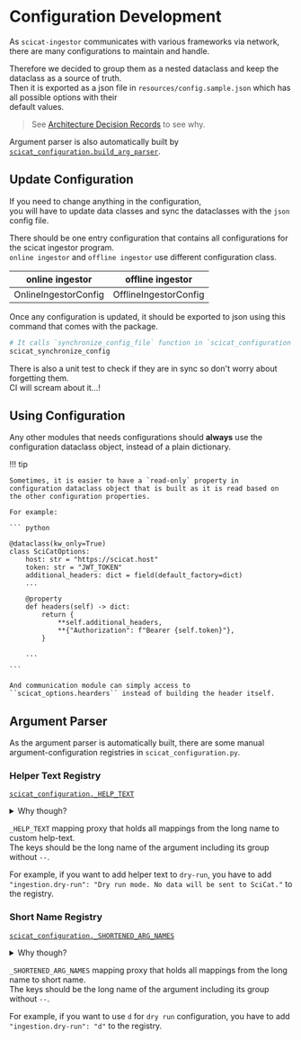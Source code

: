 # Configuration Development

As `scicat-ingestor` communicates with various frameworks via network,
there are many configurations to maintain and handle.

Therefore we decided to group them as a nested dataclass and keep the dataclass as a source of truth.<br>
Then it is exported as a json file in ``resources/config.sample.json`` which has all possible options with their<br>
default values.
> See [Architecture Decision Records](adrs.md#adr-001-use-dataclass-instead-of-jinja-or-dict-to-create-datasetdata-block-instances) to see why.

Argument parser is also automatically built by [``scicat_configuration.build_arg_parser``](https://github.com/SciCatProject/scicat-ingestor/blob/main/src/scicat_configuration.py).

## Update Configuration

If you need to change anything in the configuration,<br>
you will have to update data classes and sync the dataclasses with the ``json`` config file.

There should be one entry configuration that contains all configurations for the scicat ingestor program.<br>
``online ingestor`` and ``offline ingestor`` use different configuration class.<br>

| online ingestor | offline ingestor |
| --------------- | ---------------- |
| OnlineIngestorConfig | OfflineIngestorConfig |

Once any configuration is updated, it should be exported to json using this command that comes with the package.

``` bash
# It calls `synchronize_config_file` function in `scicat_configuration` module.
scicat_synchronize_config
```

There is also a unit test to check if they are in sync so don't worry about forgetting them.<br>
CI will scream about it...!


## Using Configuration

Any other modules that needs configurations should **always** use the configuration dataclass object, instead of a plain dictionary.

!!! tip

    Sometimes, it is easier to have a `read-only` property in configuration dataclass object that is built as it is read based on the other configuration properties.

    For example:

    ``` python

    @dataclass(kw_only=True)
    class SciCatOptions:
        host: str = "https://scicat.host"
        token: str = "JWT_TOKEN"
        additional_headers: dict = field(default_factory=dict)
        ...

        @property
        def headers(self) -> dict:
            return {
                **self.additional_headers,
                **{"Authorization": f"Bearer {self.token}"},
            }

        ...

    ```

    And communication module can simply access to ``scicat_options.hearders`` instead of building the header itself.


## Argument Parser

As the argument parser is automatically built, there are some manual argument-configuration registries in ``scicat_configuration.py``.

### Helper Text Registry

[``scicat_configuration._HELP_TEXT``](https://github.com/SciCatProject/scicat-ingestor/blob/main/src/scicat_configuration.py)

<details>
    <summary>Why though?</summary>
    Unfortunately dataclass properties docstring cannot be parsed dynamically.<br>
    Therefore we made this registry to add useful help text to certain arguments.<br>
</details>

``_HELP_TEXT`` mapping proxy that holds all mappings from the long name to custom help-text.<br>
The keys should be the long name of the argument including its group without ``--``.

For example, if you want to add helper text to ``dry-run``, you have to add <br>
``"ingestion.dry-run": "Dry run mode. No data will be sent to SciCat."`` to the registry.

### Short Name Registry

[``scicat_configuration._SHORTENED_ARG_NAMES``](https://github.com/SciCatProject/scicat-ingestor/blob/main/src/scicat_configuration.py)

<details>
    <summary>Why though?</summary>
    Most of arguments will be passed to the ingestor from `config file`.<br>
    However `config-file` option can't be passed from the `config file` (obviously).<br>
    To make it more convenient to start the ingestor we wanted to give it a short name.
</details>

``_SHORTENED_ARG_NAMES`` mapping proxy that holds all mappings from the long name to short name.<br>
The keys should be the long name of the argument including its group without ``--``.

For example, if you want to use `d` for `dry run` configuration, you have to add <br>
``"ingestion.dry-run": "d"`` to the registry.
